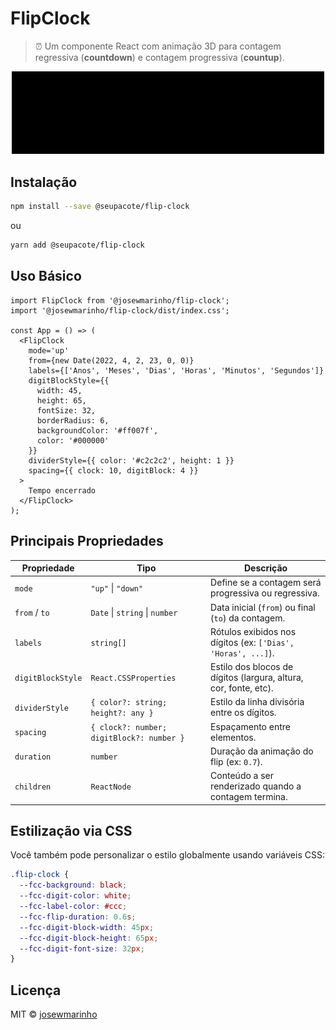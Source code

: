 # FlipClock

> ⏰ Um componente React com animação 3D para contagem regressiva (**countdown**) e contagem progressiva (**countup**).

<div align="center">
  <img src="./resources/demo.gif" alt="flip clock demo" width="500" />
</div>

## Instalação

```bash
npm install --save @seupacote/flip-clock
```

ou

```bash
yarn add @seupacote/flip-clock
```

## Uso Básico

```tsx
import FlipClock from '@josewmarinho/flip-clock';
import '@josewmarinho/flip-clock/dist/index.css';

const App = () => (
  <FlipClock
    mode='up'
    from={new Date(2022, 4, 2, 23, 0, 0)}
    labels={['Anos', 'Meses', 'Dias', 'Horas', 'Minutos', 'Segundos']}
    digitBlockStyle={{
      width: 45,
      height: 65,
      fontSize: 32,
      borderRadius: 6,
      backgroundColor: '#ff007f',
      color: '#000000'
    }}
    dividerStyle={{ color: '#c2c2c2', height: 1 }}
    spacing={{ clock: 10, digitBlock: 4 }}
  >
    Tempo encerrado
  </FlipClock>
);
```

## Principais Propriedades

| Propriedade       | Tipo                                      | Descrição                                                        |
| ----------------- | ----------------------------------------- | ---------------------------------------------------------------- |
| `mode`            | `"up"` \| `"down"`                        | Define se a contagem será progressiva ou regressiva.             |
| `from` / `to`     | `Date` \| `string` \| `number`            | Data inicial (`from`) ou final (`to`) da contagem.               |
| `labels`          | `string[]`                                | Rótulos exibidos nos dígitos (ex: `['Dias', 'Horas', ...]`).     |
| `digitBlockStyle` | `React.CSSProperties`                     | Estilo dos blocos de dígitos (largura, altura, cor, fonte, etc). |
| `dividerStyle`    | `{ color?: string; height?: any }`        | Estilo da linha divisória entre os dígitos.                      |
| `spacing`         | `{ clock?: number; digitBlock?: number }` | Espaçamento entre elementos.                                     |
| `duration`        | `number`                                  | Duração da animação do flip (ex: `0.7`).                         |
| `children`        | `ReactNode`                               | Conteúdo a ser renderizado quando a contagem termina.            |

## Estilização via CSS

Você também pode personalizar o estilo globalmente usando variáveis CSS:

```css
.flip-clock {
  --fcc-background: black;
  --fcc-digit-color: white;
  --fcc-label-color: #ccc;
  --fcc-flip-duration: 0.6s;
  --fcc-digit-block-width: 45px;
  --fcc-digit-block-height: 65px;
  --fcc-digit-font-size: 32px;
}
```

## Licença

MIT © [josewmarinho](https://github.com/josewmarinho)
